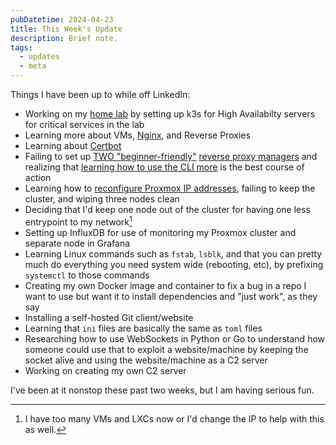 ```yaml
---
pubDatetime: 2024-04-23
title: This Week's Update
description: Brief note.
tags:
  - updates
  - meta
---
```


Things I have been up to while off LinkedIn:

- Working on my [home lab](http://homelab.tifflabs.org) by setting up k3s for High Availabilty servers for critical services in the lab
- Learning more about VMs, [Nginx](https://notes.0x8c.org/home-lab/nginx-configs/), and Reverse Proxies
- Learning about [Certbot](https://certbot.eff.org/)
- Failing to set up [TWO "beginner-friendly"](https://github.com/tobychui/zoraxy) [reverse proxy managers](https://nginxproxymanager.com/) and realizing that [learning how to use the CLI more](https://lemmy.brendan.ie/comment/223126) is the best course of action
- Learning how to [reconfigure Proxmox IP addresses](https://gist.github.com/twhite96/2ed4c6f3d50ed0009947c69e7bded6ca), failing to keep the cluster, and wiping three nodes clean
- Deciding that I'd keep one node out of the cluster for having one less entrypoint to my network[^1]
- Setting up InfluxDB for use of monitoring my Proxmox cluster and separate node in Grafana
- Learning Linux commands such as `fstab`, `lsblk`, and that you can pretty much do everything you need system wide (rebooting, etc), by prefixing `systemctl` to those commands
- Creating my own Docker image and container to fix a bug in a repo I want to use but want it to install dependencies and "just work", as they say
- Installing a self-hosted Git client/website
- Learning that `ini` files are basically the same as `toml` files
- Researching how to use WebSockets in Python or Go to understand how someone could use that to exploit a website/machine by keeping the socket alive and using the website/machine as a C2 server
- Working on creating my own C2 server

I've been at it nonstop these past two weeks, but I am having serious fun.

[^1]: I have too many VMs and LXCs now or I'd change the IP to help with this as well.
